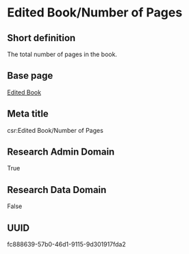 # Edited Book/Number of Pages
## Short definition
The total number of pages in the book.
## Base page
[Edited Book](../../Objects/Edited%20Book.md)
## Meta title
csr:Edited Book/Number of Pages
## Research Admin Domain
True
## Research Data Domain
False
## UUID
fc888639-57b0-46d1-9115-9d301917fda2
